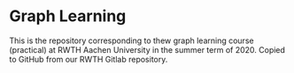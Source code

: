 # Graph Learning
This is the repository corresponding to thew graph learning course (practical) at RWTH Aachen University in the summer term of 2020.
Copied to GitHub from our RWTH Gitlab repository.
